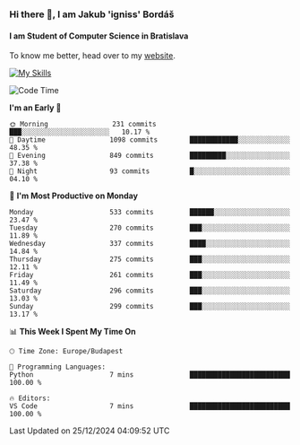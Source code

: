 ### Hi there 👋, I am Jakub 'igniss' Bordáš

#### I am Student of Computer Science in Bratislava
To know me better, head over to my [website](https://bordas.sk).

[![My Skills](https://skillicons.dev/icons?i=js,html,css,figma,svelte,java,kotlin,python,postgresql,typescript,nest,nodejs)](https://bordas.sk)


<!--START_SECTION:waka-->
![Code Time](http://img.shields.io/badge/Code%20Time-1%2C612%20hrs%2033%20mins-blue)

**I'm an Early 🐤** 

```text
🌞 Morning                231 commits         ███░░░░░░░░░░░░░░░░░░░░░░   10.17 % 
🌆 Daytime                1098 commits        ████████████░░░░░░░░░░░░░   48.35 % 
🌃 Evening                849 commits         █████████░░░░░░░░░░░░░░░░   37.38 % 
🌙 Night                  93 commits          █░░░░░░░░░░░░░░░░░░░░░░░░   04.10 % 
```
📅 **I'm Most Productive on Monday** 

```text
Monday                   533 commits         ██████░░░░░░░░░░░░░░░░░░░   23.47 % 
Tuesday                  270 commits         ███░░░░░░░░░░░░░░░░░░░░░░   11.89 % 
Wednesday                337 commits         ████░░░░░░░░░░░░░░░░░░░░░   14.84 % 
Thursday                 275 commits         ███░░░░░░░░░░░░░░░░░░░░░░   12.11 % 
Friday                   261 commits         ███░░░░░░░░░░░░░░░░░░░░░░   11.49 % 
Saturday                 296 commits         ███░░░░░░░░░░░░░░░░░░░░░░   13.03 % 
Sunday                   299 commits         ███░░░░░░░░░░░░░░░░░░░░░░   13.17 % 
```


📊 **This Week I Spent My Time On** 

```text
🕑︎ Time Zone: Europe/Budapest

💬 Programming Languages: 
Python                   7 mins              █████████████████████████   100.00 % 

🔥 Editors: 
VS Code                  7 mins              █████████████████████████   100.00 % 
```


 Last Updated on 25/12/2024 04:09:52 UTC
<!--END_SECTION:waka-->
